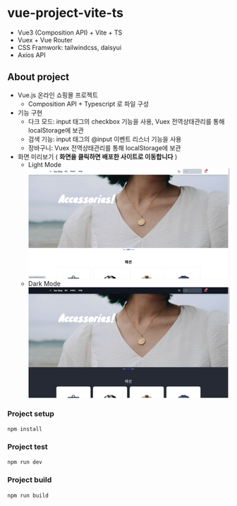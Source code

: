 # vue-project-vite-ts
- Vue3 (Composition API) + Vite + TS
- Vuex + Vue Router
- CSS Framwork: tailwindcss, daisyui
- Axios API

## About project
- Vue.js 온라인 쇼핑몰 프로젝트
  - Composition API + Typescript 로 파일 구성
- 기능 구현
  - 다크 모드: input 태그의 checkbox 기능을 사용, Vuex 전역상태관리를 통해 localStorage에 보관
  - 검색 기능: input 태그의 @input 이벤트 리스너 기능을 사용
  - 장바구니: Vuex 전역상태관리를 통해 localStorage에 보관
- 화면 미리보기 ( **화면을 클릭하면 배포한 사이트로 이동합니다** )
  - Light Mode
[![light](./src/assets/light%20ver.png)](https://vue-project-vite-ts.vercel.app/)
  - Dark Mode
[![dark](./src/assets/dark%20ver.png)](https://vue-project-vite-ts.vercel.app/)

### Project setup
```
npm install
```

### Project test
```
npm run dev
```

### Project build
```
npm run build
```